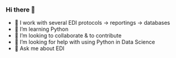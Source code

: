 ### Hi there 👋

- 🔭 I work with several EDI protocols -> reportings -> databases
- 🌱 I’m learning Python 
- 👯 I’m looking to collaborate & to contribute
- 🤔 I’m looking for help with using Python in Data Science
- 💬 Ask me about EDI
